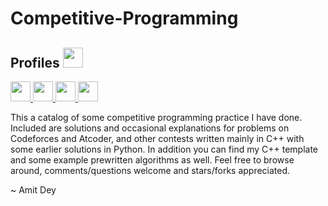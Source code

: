 # Competitive-Programming
<h2> Profiles <img src = "https://cdn4.iconfinder.com/data/icons/small-n-flat/24/user-group-256.png" width = 32px> </h2>
<a href= https://codeforces.com/profile/Amitdey > <img width ='32px' src ='https://cdn.codeforces.com/s/25433/images/codeforces-sponsored-by-ton.png'> </a>
<a href= https://atcoder.jp/users/Amitdey > <img width ='32px' src ='https://img.atcoder.jp/assets/atcoder.png'> </a>
<a href= https://www.codechef.com/users/amit_dey_iiuc > <img width ='32px' src ='https://cdn.codechef.com/sites/all/themes/abessive/cc-logo.svg'> </a>
<a href= https://leetcode.com/Amit_Dey/ > <img width ='32px' src ='https://assets.leetcode.com/static_assets/public/webpack_bundles/images/logo-dark.e99485d9b.svg'> </a>

This a catalog of some competitive programming practice I have done. Included are solutions and occasional explanations for problems on Codeforces and Atcoder, and other contests written mainly in C++ with some earlier solutions in Python. In addition you can find my C++ template and some example prewritten algorithms as well. Feel free to browse around, comments/questions welcome and stars/forks appreciated.

~ Amit Dey
